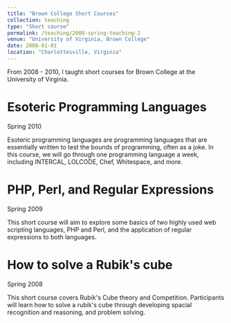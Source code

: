```yaml
---
title: "Brown College Short Courses"
collection: teaching
type: "Short course"
permalink: /teaching/2008-spring-teaching-2
venue: "University of Virginia, Brown College"
date: 2008-01-01
location: "Charlottesville, Virginia"
---
```


From 2008 - 2010, I taught short courses for Brown College at the University of Virginia.

Esoteric Programming Languages
======
Spring 2010

Esoteric programming languages are programming languages that are essentially written to test the bounds of programming, often as a joke. In this course, we will go through one programming language a week, including INTERCAL, LOLCODE, Chef, Whitespace, and more.

PHP, Perl, and Regular Expressions
======
Spring 2009

This short course will aim to explore some basics of two highly used web scripting languages, PHP and Perl, and the application of regular expressions to both languages.

How to solve a Rubik's cube
======
Spring 2008

This short course covers Rubik's Cube theory and Competition. Participants will learn how to solve a rubik's cube through developing spacial recognition and reasoning, and problem solving.

